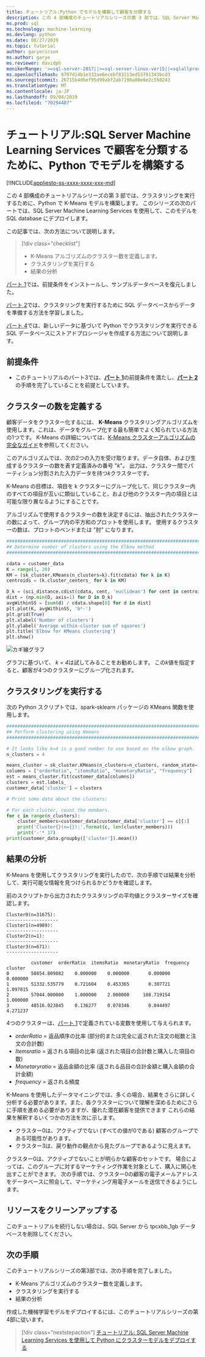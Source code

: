 ```yaml
---
title: チュートリアル:Python でモデルを構築して顧客を分類する
description: この 4 部構成のチュートリアルシリーズの第 3 部では、SQL Server Machine Learning Services を使用して Python でクラスタリングを実行する K-Means モデルを構築します。
ms.prod: sql
ms.technology: machine-learning
ms.devlang: python
ms.date: 08/27/2019
ms.topic: tutorial
author: garyericson
ms.author: garye
ms.reviewer: davidph
monikerRange: '>=sql-server-2017||>=sql-server-linux-ver15||=sqlallproducts-allversions'
ms.openlocfilehash: 8707d14b1e332ae6ecebf83213ed53701343bcd3
ms.sourcegitcommit: 26715b4dbef95d99abf2ab7198a00e6e2c550243
ms.translationtype: MT
ms.contentlocale: ja-JP
ms.lasthandoff: 09/04/2019
ms.locfileid: "70294407"
---
```

# <a name="tutorial-build-a-model-in-python-to-categorize-customers-with-sql-server-machine-learning-services"></a>チュートリアル:SQL Server Machine Learning Services で顧客を分類するために、Python でモデルを構築する

[!INCLUDE[appliesto-ss-xxxx-xxxx-xxx-md](../../includes/appliesto-ss-xxxx-xxxx-xxx-md.md)]

この 4 部構成のチュートリアルシリーズの第 3 部では、クラスタリングを実行するために、Python で K-Means モデルを構築します。 このシリーズの次のパートでは、SQL Server Machine Learning Services を使用して、このモデルを SQL database にデプロイします。

この記事では、次の方法について説明します。

> [!div class="checklist"]
> * K-Means アルゴリズムのクラスター数を定義します。
> * クラスタリングを実行する
> * 結果の分析

[パート 1](python-clustering-model.md)では、前提条件をインストールし、サンプルデータベースを復元しました。

[パート 2](python-clustering-model-prepare-data.md)では、クラスタリングを実行するために SQL データベースからデータを準備する方法を学習しました。

[パート 4](python-clustering-model-deploy.md)では、新しいデータに基づいて Python でクラスタリングを実行できる SQL データベースにストアドプロシージャを作成する方法について説明します。

## <a name="prerequisites"></a>前提条件

* このチュートリアルのパート3では、[**パート 1**](python-clustering-model.md)の前提条件を満たし、[**パート 2**](python-clustering-model-prepare-data.md)の手順を完了していることを前提としています。

## <a name="define-the-number-of-clusters"></a>クラスターの数を定義する

顧客データをクラスター化するには、 **K-Means** クラスタリングアルゴリズムを使用します。これは、データをグループ化する最も簡単でよく知られている方法の1つです。
K-Means の詳細については、[K-Means クラスターアルゴリズムの完全なガイド](https://www.kdnuggets.com/2019/05/guide-k-means-clustering-algorithm.html)を参照してください。

このアルゴリズムでは、次の2つの入力を受け取ります。データ自体、および生成するクラスターの数を表す定義済みの番号 "*k*"。
出力は、クラスター間でパーティション分割された入力データを持つ*k*クラスターです。

K-Means の目標は、項目を k クラスターにグループ化して、同じクラスター内のすべての項目が互いに類似していること、および他のクラスター内の項目とは可能な限り異なるようにすることです。

アルゴリズムで使用するクラスターの数を決定するには、抽出されたクラスターの数によって、グループ内の平方和のプロットを使用します。 使用するクラスターの数は、プロットのベンドまたは "肘" になります。

```python
################################################################################################
## Determine number of clusters using the Elbow method
################################################################################################

cdata = customer_data
K = range(1, 20)
KM = (sk_cluster.KMeans(n_clusters=k).fit(cdata) for k in K)
centroids = (k.cluster_centers_ for k in KM)

D_k = (sci_distance.cdist(cdata, cent, 'euclidean') for cent in centroids)
dist = (np.min(D, axis=1) for D in D_k)
avgWithinSS = [sum(d) / cdata.shape[0] for d in dist]
plt.plot(K, avgWithinSS, 'b*-')
plt.grid(True)
plt.xlabel('Number of clusters')
plt.ylabel('Average within-cluster sum of squares')
plt.title('Elbow for KMeans clustering')
plt.show()
```

![カギ線グラフ](./media/python-tutorial-elbow-graph.png)

グラフに基づいて、 *k = 4*は試してみることをお勧めします。 この*k*値を指定すると、顧客が4つのクラスターにグループ化されます。

## <a name="perform-clustering"></a>クラスタリングを実行する

次の Python スクリプトでは、spark-sklearn パッケージの KMeans 関数を使用します。

```python
################################################################################################
## Perform clustering using Kmeans
################################################################################################

# It looks like k=4 is a good number to use based on the elbow graph.
n_clusters = 4

means_cluster = sk_cluster.KMeans(n_clusters=n_clusters, random_state=111)
columns = ["orderRatio", "itemsRatio", "monetaryRatio", "frequency"]
est = means_cluster.fit(customer_data[columns])
clusters = est.labels_
customer_data['cluster'] = clusters

# Print some data about the clusters:

# For each cluster, count the members.
for c in range(n_clusters):
    cluster_members=customer_data[customer_data['cluster'] == c][:]
    print('Cluster{}(n={}):'.format(c, len(cluster_members)))
    print('-'* 17)
print(customer_data.groupby(['cluster']).mean())
```

## <a name="analyze-the-results"></a>結果の分析

K-Means を使用してクラスタリングを実行したので、次の手順では結果を分析して、実行可能な情報を見つけられるかどうかを確認します。

前のスクリプトから出力されたクラスタリングの平均値とクラスターサイズを確認します。

```results
Cluster0(n=31675):
-------------------
Cluster1(n=4989):
-------------------
Cluster2(n=1):
-------------------
Cluster3(n=671):
-------------------

         customer  orderRatio  itemsRatio  monetaryRatio  frequency
cluster
0        50854.809882    0.000000    0.000000       0.000000   0.000000
1        51332.535779    0.721604    0.453365       0.307721   1.097815
2        57044.000000    1.000000    2.000000     108.719154   1.000000
3        48516.023845    0.136277    0.078346       0.044497   4.271237
```

4つのクラスターは、[パート 1](python-clustering-model-prepare-data.md#separate-customers)で定義されている変数を使用して与えられます。

* *orderRatio* = 返品順序の比率 (部分的または完全に返された注文の総数と注文の合計数)
* *Itemsratio* = 返される項目の比率 (返された項目の合計数と購入した項目の数)
* *Monetaryratio* = 返品金額の比率 (返される品目の合計金額と購入金額の合計金額)
* *frequency* = 返される頻度

K-Means を使用したデータマイニングでは、多くの場合、結果をさらに詳しく分析する必要があります。また、各クラスターについて理解を深めるためにさらに手順を進める必要がありますが、優れた潜在顧客を提供できます
これらの結果を解釈するいくつかの方法を次に示します。

* クラスター0は、アクティブでない (すべての値が0である) 顧客のグループである可能性があります。
* クラスター3は、戻り動作の観点から見たグループであるように見えます。

クラスター0は、アクティブでないことが明らかな顧客のセットです。 場合によっては、このグループに対するマーケティング作業を対象として、購入に関心を出すことができます。 次の手順では、クラスター0の顧客の電子メールアドレスをデータベースに照会して、マーケティング用電子メールを送信できるようにします。

## <a name="clean-up-resources"></a>リソースをクリーンアップする

このチュートリアルを続行しない場合は、SQL Server から tpcxbb_1gb データベースを削除してください。

## <a name="next-steps"></a>次の手順

このチュートリアルシリーズの第3部では、次の手順を完了しました。

* K-Means アルゴリズムのクラスター数を定義します。
* クラスタリングを実行する
* 結果の分析

作成した機械学習モデルをデプロイするには、このチュートリアルシリーズの第4部に従います。

> [!div class="nextstepaction"]
> [チュートリアル: SQL Server Machine Learning Services を使用して Python にクラスターモデルをデプロイする](python-clustering-model-deploy.md)